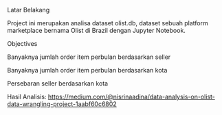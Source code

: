 Latar Belakang

Project ini merupakan analisa dataset olist.db, dataset sebuah platform marketplace bernama Olist di Brazil dengan Jupyter Notebook.

Objectives

Banyaknya jumlah order item perbulan berdasarkan seller

Banyaknya jumlah order item perbulan berdasarkan kota

Persebaran seller berdasarkan kota

Hasil Analisis: https://medium.com/@nisrinaadina/data-analysis-on-olist-data-wrangling-project-1aabf60c6802
